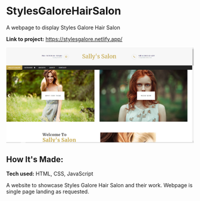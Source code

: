 # StylesGaloreHairSalon

A webpage to display Styles Galore Hair Salon

**Link to project:** https://stylesgalore.netlify.app/

![Website thumbnail](images/Webpage.png)

## How It's Made:

**Tech used:** HTML, CSS, JavaScript

A website to showcase Styles Galore Hair Salon and their work. Webpage is single page landing as requested.
